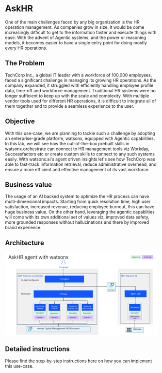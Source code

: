 # AskHR

One of the main challenges faced by any big organization is the HR operation management. As companies grow in size, it would be come increasingly difficult to get to the information faster and execute things with ease. With the advent of Agentic systems, and the power or reasoning models, it becomes easier to have a single entry point for doing mostly every HR operations.


## The Problem

TechCorp Inc., a global IT leader with a workforce of 100,000 employees, faced a significant challenge in managing its growing HR operations. As the company expanded, it struggled with efficiently handling employee profile data, time-off and workforce management. Traditional HR systems were no longer sufficient to keep up with the scale and complexity. With multiple vendor tools used for different HR operations, it is difficult to integrate all of them together and to provide a seamless experience to the user.


## Objective

With this use-case, we are planning to tackle such a challenge by adopting an enterprise-grade platform, watsonx, equipped with Agentic capabilities.
In this lab, we will see how the out-of-the-box prebuilt skills  in watsonx.orchestrate can connect to HR management tools viz Workday, Successfactors etc or create custom skills to connect to any such systems easily. With watsonx.ai's agent driven insights let's see how TechCorp was able to fast-track information retrieval, reduce administrative overhead, and ensure a more efficient and effective management of its vast workforce.


## Business value

The usage of an AI backed system to optimize the HR process can have multi-dimensional impacts. Starting from quick resolution time, high user satisfaction, increased revenue, reducing employee burnout, this can have huge business value. On the other hand, leveraging the agentic capablities will come with its own additional set of values viz, improved data safety, more grounded responses without hallucinations and there by improved brand experience. 

## Architecture

<img alt="AskHR" src="assets/arch_diagm.png">


## Detailed instructions


Please find the step-by-step instructions [here](assets/hands-on-lab-askhr.md) on how you can implement this use-case.
